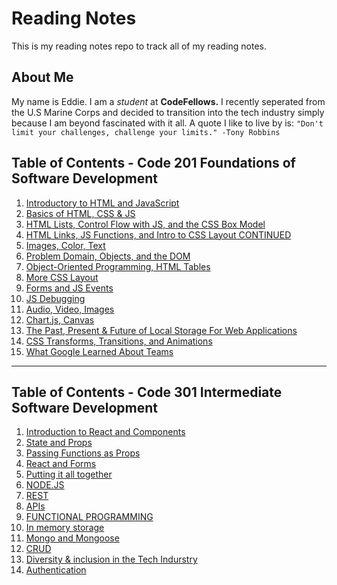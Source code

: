 # Reading Notes

This is my reading notes repo to track all of my reading notes.

## About Me
My name is Eddie. I am a *student* at **CodeFellows.**
I recently seperated from the U.S Marine Corps and decided to transition into the tech industry simply because I am beyond fascinated with it all. A quote I like to live by is: `"Don't limit your challenges, challenge your limits." -Tony Robbins`


## Table of Contents - Code 201 Foundations of Software Development
1. [Introductory to HTML and JavaScript](class-01.md)
2. [Basics of HTML, CSS & JS](class-02.md)
3. [HTML Lists, Control Flow with JS, and the CSS Box Model](class-03.md)
4. [HTML Links, JS Functions, and Intro to CSS Layout CONTINUED](class-04.md)
5. [Images, Color, Text](class-05.md)
6. [Problem Domain, Objects, and the DOM](class-06.md)
7. [Object-Oriented Programming, HTML Tables](class-07.md)
8. [More CSS Layout](class-08.md) 
9. [Forms and JS Events](class-09.md)
10. [JS Debugging](class-10.md)
11. [Audio, Video, Images](class-11.md)
12. [Chart.js, Canvas](class-12.md)
13. [The Past, Present & Future of Local Storage For Web Applications](class-13.md)
14. [CSS Transforms, Transitions, and Animations](class-14a.md)
15. [What Google Learned About Teams](class-14b.md)

***

## Table of Contents - Code 301 Intermediate Software Development
1. [Introduction to React and Components](301-class-01.md)
2. [State and Props](301-class-02.md)
3. [Passing Functions as Props](301-class-03.md)
4. [React and Forms](301-class-04.md)
5. [Putting it all together](301-class-05.md)
6. [NODE.JS](301-class-06.md)
7. [REST](301-class-07.md)
8. [APIs](301-class-08.md)
9. [FUNCTIONAL PROGRAMMING](301-class-09.md)
10. [In memory storage](301-class-10.md)
11. [Mongo and Mongoose](301-class-11.md)
12. [CRUD](301-class-12.md)
13. [Diversity & inclusion in the Tech Indurstry](301-class-13.md)
14. [Authentication](301-class-14.md)

